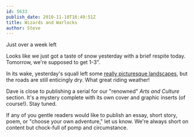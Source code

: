 ```yaml
---
id: 5633
publish_date: 2010-11-10T16:49:51Z
title: Wizards and Warlocks
author: Steve
---
```

Just over a week left

Looks like we just got a taste of snow yesterday with a brief respite today. Tomorrow, we're supposed to get 1-3".

In its wake, yesterday's squall left some [really picturesque landscapes](http://www.nps.gov/webcams-romo/glacier_basin.jpg), but the roads are still enticingly dry. What great riding weather!

Dave is close to publishing a serial for our "renowned" _Arts and Culture_ section. It's a mystery complete with its own cover and graphic inserts (of course!). Stay tuned.

If any of you gentle readers would like to publish an essay, short story, poem, or "choose your own adventure," let us know. We're always short on content but chock-full of pomp and circumstance.